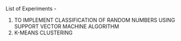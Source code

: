 List of Experiments - 

1. TO IMPLEMENT CLASSIFICATION OF RANDOM NUMBERS USING SUPPORT VECTOR MACHINE ALGORITHM
2. K-MEANS CLUSTERING
